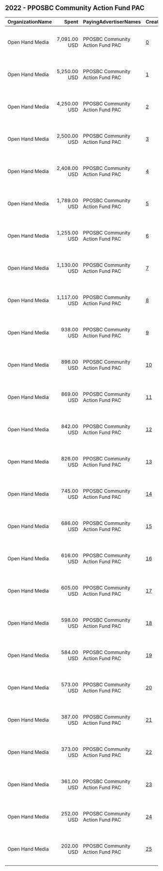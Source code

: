 ## 2022 - PPOSBC Community Action Fund PAC 
|OrganizationName|Spent|PayingAdvertiserNames|CreativeUrls|Impressions|Genders|AgeBrackets|CountryCodes|BillingAddresses|CandidateBallotInformation|
|:---|---:|:---|:---|---:|:---|:---|:---|:---|:---|
|Open Hand Media|7,091.00 USD|PPOSBC Community Action Fund PAC|[0](https://www.snap.com/political-ads/asset/1ab877e9bd06774e0a3c62dc11a44db4d6ae93d84fdb5beefc8367952b29816c?mediaType=mov)|317,559|FEMALE|18+|united states|"235 E. Broadway, Suite 320, Long Beach, CA,Long Beach,90803,US"||
|Open Hand Media|5,250.00 USD|PPOSBC Community Action Fund PAC|[1](https://www.snap.com/political-ads/asset/cd5839ddc8e6b607a953431a0f3f8e387cd8dd5d580f7744a759ca7e6b8b6bc1?mediaType=mov)|396,137|FEMALE|18+|united states|"235 E. Broadway, Suite 320, Long Beach, CA,Long Beach,90803,US"||
|Open Hand Media|4,250.00 USD|PPOSBC Community Action Fund PAC|[2](https://www.snap.com/political-ads/asset/be3ce08e12c5dd1078e2aa1f957170b66778edc5d90288e9504e5b90dc8de2c0?mediaType=jpeg)|287,794|FEMALE|18+|united states|"235 E. Broadway, Suite 320, Long Beach, CA,Long Beach,90803,US"||
|Open Hand Media|2,500.00 USD|PPOSBC Community Action Fund PAC|[3](https://www.snap.com/political-ads/asset/1fb3a7dc04cf436912904988dade2ea616f44c6a3e3fedd8af2594ea53638465?mediaType=mov)|170,885|FEMALE|18+|united states|"235 E. Broadway, Suite 320, Long Beach, CA,Long Beach,90803,US"||
|Open Hand Media|2,408.00 USD|PPOSBC Community Action Fund PAC|[4](https://www.snap.com/political-ads/asset/f56f8724cc82de91cfb4184b161e157bb2a5d58553e04612108e41cd35fe33f5?mediaType=mov)|135,490|FEMALE|18+|united states|"235 E. Broadway, Suite 320, Long Beach, CA,Long Beach,90803,US"||
|Open Hand Media|1,789.00 USD|PPOSBC Community Action Fund PAC|[5](https://www.snap.com/political-ads/asset/d5c3db30bf89bbaa9d071fd2ebb3ca9299c9c176e8793e6d26d73972f2ad3656?mediaType=png)|111,783|FEMALE|18+|united states|"235 E. Broadway, Suite 320, Long Beach, CA,Long Beach,90803,US"||
|Open Hand Media|1,255.00 USD|PPOSBC Community Action Fund PAC|[6](https://www.snap.com/political-ads/asset/7003cb7ca7e1d0646c949bcca4b7fda862ece7a7407c4dc85761b987f3d2aa5a?mediaType=png)|77,159|FEMALE|18+|united states|"235 E. Broadway, Suite 320, Long Beach, CA,Long Beach,90803,US"||
|Open Hand Media|1,130.00 USD|PPOSBC Community Action Fund PAC|[7](https://www.snap.com/political-ads/asset/31017902f1b2cd3de914195b0d30e683882fcfee9f77545fcea063ebeadbf5f5?mediaType=png)|65,451|FEMALE|18+|united states|"235 E. Broadway, Suite 320, Long Beach, CA,Long Beach,90803,US"||
|Open Hand Media|1,117.00 USD|PPOSBC Community Action Fund PAC|[8](https://www.snap.com/political-ads/asset/873735aef1ede7c3a4efc722673d5aeeb850b19233affd249d6cf80480bb9f5e?mediaType=png)|68,003|FEMALE|18+|united states|"235 E. Broadway, Suite 320, Long Beach, CA,Long Beach,90803,US"||
|Open Hand Media|938.00 USD|PPOSBC Community Action Fund PAC|[9](https://www.snap.com/political-ads/asset/92e48f91dba534b5faba7c2929a7d68beeb3573fea51536624c5d0f48f21aa44?mediaType=png)|63,215|FEMALE|18+|united states|"235 E. Broadway, Suite 320, Long Beach, CA,Long Beach,90803,US"||
|Open Hand Media|896.00 USD|PPOSBC Community Action Fund PAC|[10](https://www.snap.com/political-ads/asset/2351bb47b030b28215e552a724086e12672cc06c63287b50d5b9d1125b9c060f?mediaType=png)|54,370|FEMALE|18+|united states|"235 E. Broadway, Suite 320, Long Beach, CA,Long Beach,90803,US"||
|Open Hand Media|869.00 USD|PPOSBC Community Action Fund PAC|[11](https://www.snap.com/political-ads/asset/d33097e9ccf971c4231759d6d5d11d60e4bc229870f0eb8de1ab3b333a60185c?mediaType=png)|48,234|FEMALE|18+|united states|"235 E. Broadway, Suite 320, Long Beach, CA,Long Beach,90803,US"||
|Open Hand Media|842.00 USD|PPOSBC Community Action Fund PAC|[12](https://www.snap.com/political-ads/asset/50fe4dd40df6f3410875b41a8a52db94a109866b96118dda56d1562303b93dd2?mediaType=png)|60,973|FEMALE|18+|united states|"235 E. Broadway, Suite 320, Long Beach, CA,Long Beach,90803,US"|Ashleigh Aitken for Anaheim Mayor|
|Open Hand Media|826.00 USD|PPOSBC Community Action Fund PAC|[13](https://www.snap.com/political-ads/asset/6d8ed4f7ead946eb23d9360d74f754f4f180c9404ad2b3b888179ebd9b1024b2?mediaType=png)|39,583|FEMALE|18+|united states|"235 E. Broadway, Suite 320, Long Beach, CA,Long Beach,90803,US"|Carlos Leon for Anaheim City Council|
|Open Hand Media|745.00 USD|PPOSBC Community Action Fund PAC|[14](https://www.snap.com/political-ads/asset/bb7977c631414c21879b1b39ee7bcb0c5c94f1a5a708975fdf86664abd3363f3?mediaType=png)|56,969|FEMALE|18+|united states|"235 E. Broadway, Suite 320, Long Beach, CA,Long Beach,90803,US"||
|Open Hand Media|686.00 USD|PPOSBC Community Action Fund PAC|[15](https://www.snap.com/political-ads/asset/9efca5bc497691504b86cbdab360d9c440e97a26ed077bb1f7d334f17be3e556?mediaType=png)|38,980|FEMALE|18+|united states|"235 E. Broadway, Suite 320, Long Beach, CA,Long Beach,90803,US"||
|Open Hand Media|616.00 USD|PPOSBC Community Action Fund PAC|[16](https://www.snap.com/political-ads/asset/3855cc47d5d11118fedcc9c06e0cce279c3d1f49106ba515d1b490b0fd815ac1?mediaType=png)|43,116|FEMALE|18+|united states|"235 E. Broadway, Suite 320, Long Beach, CA,Long Beach,90803,US"||
|Open Hand Media|605.00 USD|PPOSBC Community Action Fund PAC|[17](https://www.snap.com/political-ads/asset/b5aef0bd1e0b683c1acd65304e9c2b16034ee6d453b0362bfdb959116777035a?mediaType=png)|37,801|FEMALE|18+|united states|"235 E. Broadway, Suite 320, Long Beach, CA,Long Beach,90803,US"||
|Open Hand Media|598.00 USD|PPOSBC Community Action Fund PAC|[18](https://www.snap.com/political-ads/asset/fb82e0d66ac8abc4c215ef7f19a4208dc7b402669a746d83783a729fe3fac526?mediaType=png)|37,466|FEMALE|18+|united states|"235 E. Broadway, Suite 320, Long Beach, CA,Long Beach,90803,US"||
|Open Hand Media|584.00 USD|PPOSBC Community Action Fund PAC|[19](https://www.snap.com/political-ads/asset/e204324bf9211dada2ac758b1aeb4decac04fafe248ec3ce6a47b410790e9fdf?mediaType=png)|31,844|FEMALE|18+|united states|"235 E. Broadway, Suite 320, Long Beach, CA,Long Beach,90803,US"|Ashleigh Aitken for Anaheim Mayor|
|Open Hand Media|573.00 USD|PPOSBC Community Action Fund PAC|[20](https://www.snap.com/political-ads/asset/e97de588577b805fa0309cf2ef91bb2acc7ac53162be233be23236c475a64b0d?mediaType=mp4)|33,696|FEMALE|18+|united states|"235 E. Broadway, Suite 320, Long Beach, CA,Long Beach,90803,US"|Ashleigh Aitken for Anaheim Mayor|
|Open Hand Media|387.00 USD|PPOSBC Community Action Fund PAC|[21](https://www.snap.com/political-ads/asset/f495bccee75437fd63bd4b00654f87949224c4a7d78db8dd81d90ff9c7bdd189?mediaType=png)|12,767|FEMALE|18+|united states|"235 E. Broadway, Suite 320, Long Beach, CA,Long Beach,90803,US"|Al Jabbar for Anaheim City Council|
|Open Hand Media|373.00 USD|PPOSBC Community Action Fund PAC|[22](https://www.snap.com/political-ads/asset/d616b7e4c3a451426427d3a8485d8f394d5d86b0975be40209dc98fdadb8d22d?mediaType=png)|18,108|FEMALE|18+|united states|"235 E. Broadway, Suite 320, Long Beach, CA,Long Beach,90803,US"|Carlos Leon for Anaheim City Council|
|Open Hand Media|361.00 USD|PPOSBC Community Action Fund PAC|[23](https://www.snap.com/political-ads/asset/f93de9e0dd5093449f425e4fae7647e2a664807baf6307743e02febcf8ed86e3?mediaType=png)|19,179|FEMALE|18+|united states|"235 E. Broadway, Suite 320, Long Beach, CA,Long Beach,90803,US"|Al Jabbar for Anaheim City Council|
|Open Hand Media|252.00 USD|PPOSBC Community Action Fund PAC|[24](https://www.snap.com/political-ads/asset/cd9d1afb7577cd60a52ef4b9d40cf248a9963eeee1649319c21e9d631209c7cc?mediaType=png)|13,384|FEMALE|18+|united states|"235 E. Broadway, Suite 320, Long Beach, CA,Long Beach,90803,US"|Al Jabbar for Anaheim City Council|
|Open Hand Media|202.00 USD|PPOSBC Community Action Fund PAC|[25](https://www.snap.com/political-ads/asset/457300324168642168e0f30c9a9b8e2adf6ccce894f72651b271596fe671aa94?mediaType=png)|6,548|FEMALE|18+|united states|"235 E. Broadway, Suite 320, Long Beach, CA,Long Beach,90803,US"|Al Jabbar for Anaheim City Council|
